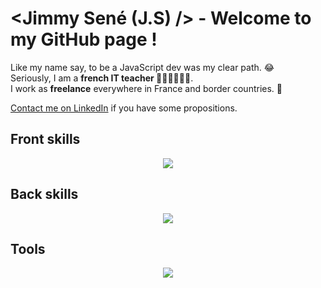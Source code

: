 # <Jimmy Sené (J.S) /> - Welcome to my GitHub page !

Like my name say, to be a JavaScript dev was my clear path. 😂  
Seriously, I am a **french IT teacher 👨🏻‍🏫👨🏻‍💻**.  
I work as **freelance** everywhere in France and border countries. 🧳

<a href="https://fr.linkedin.com/in/jimmy-sene">Contact me on LinkedIn</a> if you have some propositions.

## Front skills

<p align="center">
  <a href="https://skillicons.dev">
    <img src="https://skillicons.dev/icons?i=html,css,js,ts,react,angular,vue,vite" />
  </a>
</p>

## Back skills

<p align="center">
  <a href="https://skillicons.dev">
    <img src="https://skillicons.dev/icons?i=nodejs,express,discordjs,php,symfony,ruby,rails,mysql,postgres,mongodb,redis" />
  </a>
</p>

## Tools

<p align="center">
  <a href="https://skillicons.dev">
    <img src="https://skillicons.dev/icons?i=vscode,git,github,gitlab,docker,discord,bash" />
  </a>
</p>

